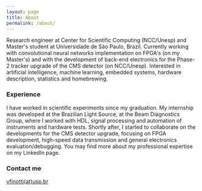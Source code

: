 ```yaml
---
layout: page
title: About
permalink: /about/
---
```


Research engineer at Center for Scientific Computing (NCC/Unesp) and Master's student at Universidade de São Paulo, Brazil. Currently working with convolutional neural networks implementation on FPGA's (on my Master's) and with the development of back-end electronics for the Phase-2 tracker upgrade of the CMS detector (on NCC/Unesp). Interested in artificial intelligence, machine learning, embedded systems, hardware description, statistics and homebrewing.

### Experience

I have worked in scientific experiments since my graduation. My internship was developed at the Brazilian Light Source, at the Beam Diagnostics Group, where I worked with HDL, signal processing and automation of instruments and hardware tests. Shortly after, I started to collaborate on the developments for the CMS detector upgrade, focusing on FPGA development, high-speed data transmission and general electronics evaluation/debugging. You may find more about my professional expertise on my LinkedIn page.

### Contact me

[vfinotti(at)usp.br](mailto:vfinotti(at)usp.br)
